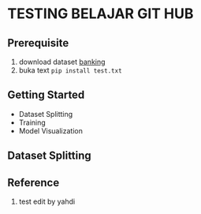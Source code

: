 # TESTING BELAJAR GIT HUB

## Prerequisite
1. download dataset [banking](https://www.kaggle.com/datasets/prakharrathi25/banking-dataset-marketing-targets)
2. buka text `pip install test.txt`

## Getting Started
- Dataset Splitting
- Training
- Model Visualization

## Dataset Splitting

## Reference
1. test edit by yahdi
